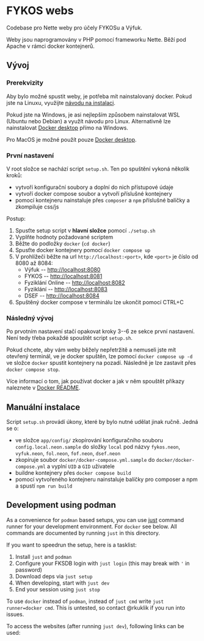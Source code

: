 # FYKOS webs

Codebase pro Nette weby pro účely FYKOSu a Výfuk.

Weby jsou naprogramovány v PHP pomocí frameworku Nette. Běží pod Apache v rámci
docker kontejnerů.

## Vývoj

### Prerekvizity

Aby bylo možné spustit weby, je potřeba mít nainstalovaný docker. Pokud jste na
Linuxu, využijte [návodu na instalaci](https://docs.docker.com/engine/install/).

Pokud jste na Windows, je asi nejlepším způsobem nainstalovat WSL (Ubuntu nebo
Debian) a využít návodu pro Linux. Alternativně lze nainstalovat [Docker
desktop](https://docs.docker.com/desktop/setup/install/windows-install/) přímo
na Windows.

Pro MacOS je možné použít pouze [Docker desktop](https://docs.docker.com/desktop/setup/install/mac-install/).

### První nastavení

V root složce se nachází script `setup.sh`. Ten po spuštění vykoná několik kroků:

- vytvoří konfigurační soubory a doplní do nich přístupové údaje
- vytvoří docker compose soubor a vytvoří příslušné kontejnery
- pomocí kontejneru nainstaluje přes `composer` a `npm` příslušné balíčky a zkompiluje css/js

Postup:

1. Spusťte setup script v **hlavní složce** pomocí `./setup.sh`
2. Vyplňte hodnoty požadované scriptem
3. Běžte do podložky `docker` (`cd docker`)
4. Spusťte docker kontejnery pomocí `docker compose up`
5. V prohlížeči běžte na url `http://localhost:<port>`, kde `<port>` je číslo od 8080 až 8084:
    - Výfuk -- [http://localhost:8080](http://localhost:8080)
    - FYKOS -- [http://localhost:8081](http://localhost:8081)
    - Fyziklání Online -- [http://localhost:8082](http://localhost:8082)
    - Fyziklání -- [http://localhost:8083](http://localhost:8083)
    - DSEF -- [http://localhost:8084](http://localhost:8084)
6. Spuštěný docker compose v terminálu lze ukončit pomocí CTRL+C

### Následný vývoj

Po prvotním nastavení stačí opakovat kroky 3--6 ze sekce první nastavení. Není
tedy třeba pokaždé spouštět script `setup.sh`.

Pokud chcete, aby vám weby běžely nepřetržitě a nemuseli jste mít otevřený
terminál, ve je docker spuštěn, lze pomocí `docker compose up -d` ve složce
`docker` spustit kontejnery na pozadí. Následně je lze zastavit přes
`docker compose stop`.

Více informací o tom, jak používat docker a jak v něm spouštět příkazy
naleznete v [Docker README](docker/README.md).

## Manuální instalace

Script `setup.sh` provádí úkony, které by bylo nutné udělat jinak ručně. Jedná
se o:

- ve složce `app/config/` zkopírování konfiguračního souboru `config.local.neon.sample` do složky `local` pod názvy `fykos.neon`, `vyfuk.neon`, `fol.neon`, `fof.neon`, `dsef.neon`
- zkopíruje soubor `docker/docker-compose.yml.sample` do `docker/docker-compose.yml` a vyplní `UID` a `GID` uživatele
- buildne kontejnery přes `docker compose build`
- pomocí vytvořeného kontejneru nainstaluje balíčky pro composer a npm a spustí `npm run build`

## Development using podman

As a convenience for `podman` based setups, you can use [just](https://just.systems/)
command runner for your development environment. For `docker` see below. All
commands are documented by running `just` in this directory.

If you want to speedrun the setup, here is a tasklist:

1. Install `just` and `podman`
2. Configure your FKSDB login with `just login` (this may break with `'` in password)
3. Download deps via `just setup`
4. When developing, start with `just dev`
5. End your session using `just stop`

To use `docker` instead of `podman`, instead of `just cmd` write `just runner=docker cmd`.
This is untested, so contact @rkuklik if you run into issues.

To access the websites (after running `just dev`), following links can be used:
